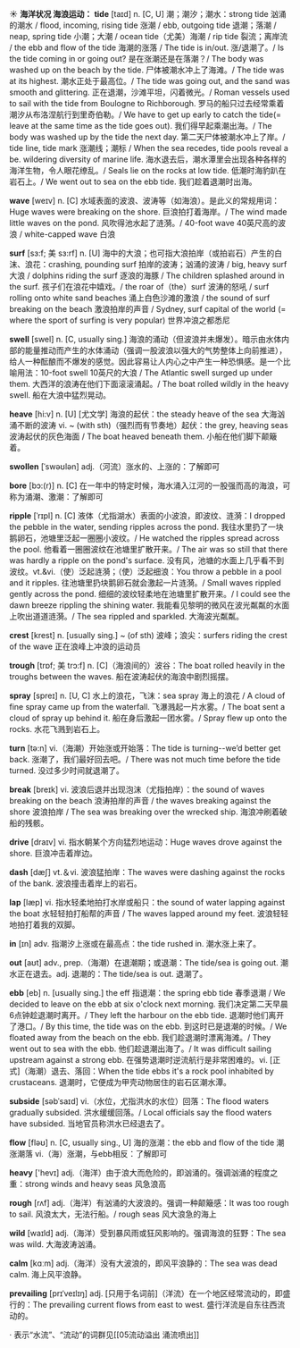☀ <span class="category">**海洋状况 海浪运动：**</span>
<span class="vocabulary">**tide**</span> [taɪd]
<span class="definition">n. [C, U] 潮；潮汐；潮水：</span>strong tide 汹涌的潮水 / flood, incoming, rising tide 涨潮 / ebb, outgoing tide 退潮；落潮 / neap, spring tide 小潮；大潮 / ocean tide（尤美）海潮 / rip tide 裂流；离岸流 / the ebb and flow of the tide 海潮的涨落 / The tide is in/out. 涨/退潮了。/ Is the tide coming in or going out? 是在涨潮还是在落潮？/ The body was washed up on the beach by the tide. 尸体被潮水冲上了海滩。/ The tide was at its highest. 潮水正处于最高位。/ The tide was going out, and the sand was smooth and glittering. 正在退潮，沙滩平坦，闪着微光。/ Roman vessels used to sail with the tide from Boulogne to Richborough. 罗马的船只过去经常乘着潮汐从布洛涅航行到里奇伯勒。/ We have to get up early to catch the tide(= leave at the same time as the tide goes out). 我们得早起乘潮出海。/ The body was washed up by the tide the next day. 第二天尸体被潮水冲上了岸。/ tide line, tide mark 涨潮线；潮标 / When the sea recedes, tide pools reveal a be. wildering diversity of marine life. 海水退去后，潮水潭里会出现各种各样的海洋生物，令人眼花缭乱。/ Seals lie on the rocks at low tide. 低潮时海豹趴在岩石上。/ We went out to sea on the ebb tide. 我们趁着退潮时出海。

<span class="vocabulary">**wave**</span> [weɪv] 
<span class="definition">n. [C] 水域表面的波浪、波涛等（如海浪）。是此义的常规用词：</span>Huge waves were breaking on the shore. 巨浪拍打着海岸。/ The wind made little waves on the pond. 风吹得池水起了涟漪。/ 40-foot wave 40英尺高的波浪 / white-capped wave 白浪
 
<span class="vocabulary">**surf**</span> [sɜ:f; 美 sɜ:rf]
<span class="definition">n. [U] 海中的大浪；也可指大浪拍岸（或拍岩石）产生的白沫、浪花：</span>crashing, pounding surf 拍岸的波涛；汹涌的波涛 / big, heavy surf 大浪 / dolphins riding the surf 逐浪的海豚 / The children splashed around in the surf. 孩子们在浪花中嬉戏。/ the roar of（the）surf 波涛的怒吼 / surf rolling onto white sand beaches 涌上白色沙滩的激浪 / the sound of surf breaking on the beach 激浪拍岸的声音 / Sydney, surf capital of the world (= where the sport of surfing is very popular) 世界冲浪之都悉尼

<span class="vocabulary">**swell**</span> [swel] 
<span class="definition">n. [C, usually sing.] 海浪的涌动（但波浪并未爆发）。暗示由水体内部的能量推动而产生的水体涌动（强调一股波浪以强大的气势整体上向前推进），给人一种酝酿而不爆发的感觉。因此容易让人内心之中产生一种恐惧感。是一个比喻用法：</span>10-foot swell 10英尺的大浪 / The Atlantic swell surged up under them. 大西洋的浪涛在他们下面滚滚涌起。/ The boat rolled wildly in the heavy swell. 船在大浪中猛烈晃动。
 
<span class="vocabulary">**heave**</span> [hi:v]
<span class="definition">n. [U] [尤文学] 海浪的起伏：</span>the steady heave of the sea 大海汹涌不断的波涛 <span class="definition">vi. ~ (with sth)（强烈而有节奏地）起伏：</span>the grey, heaving seas 波涛起伏的灰色海面 / The boat heaved beneath them. 小船在他们脚下颠簸着。

<span class="vocabulary">**swollen**</span> [ˈswəʊlən]
<span class="definition">adj.（河流）涨水的、上涨的：</span>了解即可
           
<span class="vocabulary">**bore**</span> [bɔ:(r)]
<span class="definition">n. [C] 在一年中的特定时候，海水涌入江河的一股强而高的海浪，可称为涌潮、激潮：</span>了解即可
           
<span class="vocabulary">**ripple**</span> [ˈrɪpl]
<span class="definition">n. [C] 液体（尤指湖水）表面的小波浪，即波纹、涟漪：</span>I dropped the pebble in the water, sending ripples across the pond. 我往水里扔了一块鹅卵石，池塘里泛起一圈圈小波纹。/ He watched the ripples spread across the pool. 他看着一圈圈波纹在池塘里扩散开来。/ The air was so still that there was hardly a ripple on the pond's surface. 没有风，池塘的水面上几乎看不到波纹。<span class="definition">vt.&vi.（使）泛起涟漪；（使）泛起细浪：</span>You throw a pebble in a pool and it ripples. 往池塘里扔块鹅卵石就会激起一片涟漪。/ Small waves rippled gently across the pond. 细细的波纹轻柔地在池塘里扩散开来。/ I could see the dawn breeze rippling the shining water. 我能看见黎明的微风在波光粼粼的水面上吹出道道涟漪。/ The sea rippled and sparkled. 大海波光粼粼。
           
<span class="vocabulary">**crest**</span> [krest]
<span class="definition">n. [usually sing.] ~ (of sth) 波峰；浪尖：</span>surfers riding the crest of the wave 正在浪峰上冲浪的运动员
           
<span class="vocabulary">**trough**</span> [trɒf; 美 trɔ:f]
<span class="definition">n. [C]（海浪间的）波谷：</span>The boat rolled heavily in the troughs between the waves. 船在波涛起伏的海浪中剧烈摇摆。

<span class="vocabulary">**spray**</span> [spreɪ] 
<span class="definition">n. [U, C] 水上的浪花，飞沫：</span>sea spray 海上的浪花 / A cloud of fine spray came up from the waterfall. 飞瀑溅起一片水雾。/ The boat sent a cloud of spray up behind it. 船在身后激起一团水雾。/ Spray flew up onto the rocks. 水花飞溅到岩石上。 

<span class="vocabulary">**turn**</span> [tə:n] 
<span class="definition">vi.（海潮）开始涨或开始落：</span>The tide is turning--we’d better get back. 涨潮了，我们最好回去吧。/ There was not much time before the tide turned. 没过多少时间就退潮了。

<span class="vocabulary">**break**</span> [breɪk] 
<span class="definition">vi. 波浪后退并出现泡沫（尤指拍岸）：</span>the sound of waves breaking on the beach 浪涛拍岸的声音 / the waves breaking against the shore 波浪拍岸 / The sea was breaking over the wrecked ship. 海浪冲刷着破船的残骸。

<span class="vocabulary">**drive**</span> [draɪv] 
<span class="definition">vi. 指水朝某个方向猛烈地运动：</span>Huge waves drove against the shore. 巨浪冲击着岸边。

<span class="vocabulary">**dash**</span> [dæʃ] 
<span class="definition">vt.＆vi. 波浪猛拍岸：</span>The waves were dashing against the rocks of the bank. 波浪撞击着岸上的岩石。

<span class="vocabulary">**lap**</span> [læp] 
<span class="definition">vi. 指水轻柔地拍打水岸或船只：</span>the sound of water lapping against the boat 水轻轻拍打船帮的声音 / The waves lapped around my feet. 波浪轻轻地拍打着我的双脚。

<span class="vocabulary">**in**</span> [ɪn] 
<span class="definition">adv. 指潮汐上涨或在最高点：</span>the tide rushed in. 潮水涨上来了。

<span class="vocabulary">**out**</span> [aʊt] 
<span class="definition">adv., prep.（海潮）在退潮期；或退潮：</span>The tide/sea is going out. 潮水正在退去。<span class="definition">adj. 退潮的：</span>The tide/sea is out. 退潮了。
           
<span class="vocabulary">**ebb**</span> [eb]
<span class="definition">n. [usually sing.] the eff 指退潮：</span>the spring ebb tide 春季退潮 / We decided to leave on the ebb at six o'clock next morning. 我们决定第二天早晨6点钟趁退潮时离开。/ They left the harbour on the ebb tide. 退潮时他们离开了港口。/ By this time, the tide was on the ebb. 到这时已是退潮的时候。/ We floated away from the beach on the ebb. 我们趁退潮时漂离海滩。/ They went out to sea with the ebb. 他们趁退潮出海了。/ It was difficult sailing upstream against a strong ebb. 在强势退潮时逆流航行是非常困难的。<span class="definition">vi. [正式]（海潮）退去、落回：</span>When the tide ebbs it's a rock pool inhabited by crustaceans. 退潮时，它便成为甲壳动物居住的岩石区潮水潭。
           
<span class="vocabulary">**subside**</span> [səbˈsaɪd]
<span class="definition">vi.（水位，尤指洪水的水位）回落：</span>The flood waters gradually subsided. 洪水缓缓回落。/ Local officials say the flood waters have subsided. 当地官员称洪水已经退去了。

<span class="vocabulary">**flow**</span> [fləʊ] 
<span class="definition">n. [C, usually sing., U] 海的涨潮：</span>the ebb and flow of the tide 潮涨潮落 <span class="definition">vi.（海）涨潮，与ebb相反：</span>了解即可

<span class="vocabulary">**heavy**</span> ['hevɪ] 
<span class="definition">adj.（海洋）由于浪大而危险的，即汹涌的。强调汹涌的程度之重：</span>strong winds and heavy seas 风急浪高

<span class="vocabulary">**rough**</span> [rʌf] 
<span class="definition">adj.（海洋）有汹涌的大波浪的。强调一种颠簸感：</span>It was too rough to sail. 风浪太大，无法行船。/ rough seas 风大浪急的海上

<span class="vocabulary">**wild**</span> [waɪld] 
<span class="definition">adj.（海洋）受到暴风雨或狂风影响的。强调海浪的狂野：</span>The sea was wild. 大海波涛汹涌。

<span class="vocabulary">**calm**</span> [kɑːm] 
<span class="definition">adj.（海洋）没有大波浪的，即风平浪静的：</span>The sea was dead calm. 海上风平浪静。
           
<span class="vocabulary">**prevailing**</span> [prɪˈveɪlɪŋ]
<span class="definition">adj. [只用于名词前]（洋流）在一个地区经常流动的，即盛行的：</span>The prevailing current flows from east to west. 盛行洋流是自东往西流动的。

· 表示“水流”、“流动”的词群见[[05流动溢出 涌流喷出]]